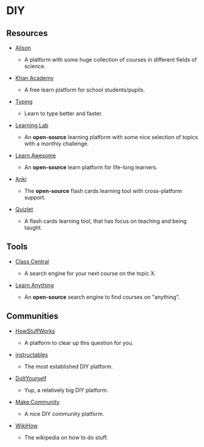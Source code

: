 # DIY

## Resources

* [Alison](https://alison.com)
  
  * A platform with some huge collection of courses in different fields of science.

* [Khan Academy](https://khanacademy.org)
  
  * A free learn platform for school students/pupils.

* [Typing](https://www.typing.com)
  
  * Learn to type better and faster.

* [Learning Lab](https://learn.uno)
  
  * An **open-source** learning platform with some nice selection of topics with a monthly challenge.

* [Learn Awesome](https://learnawesome.org)
  
  * An **open-source** learn platform for life-long learners.

* [Anki](https://apps.ankiweb.net)
  
  * The **open-source** flash cards learning tool with cross-platform support.

* [Quizlet](https://quizlet.com)
  
  * A flash cards learning tool, that has focus on teaching and being taught.

## Tools

* [Class Central](https://www.classcentral.com)
  
  - A search engine for your next course on the topic X.

* [Learn Anything](https://learn-anything.xyz)
  
  - An **open-source** search engine to find courses on "anything".

## Communities

- [HowStuffWorks](https://www.howstuffworks.com)
  
  - A platform to clear up this question for you.

- [instructables](https://www.instructables.com)
  
  - The most established DIY platform.

- [DoItYourself](https://www.doityourself.com)
  
  - Yup, a relatively big DIY platform.
* [Make:Community](https://makezine.com)
  
  * A nice DIY community platform.

* [WikiHow](https://www.wikihow.com)
  
  * The wikipedia on how to do stuff. 
